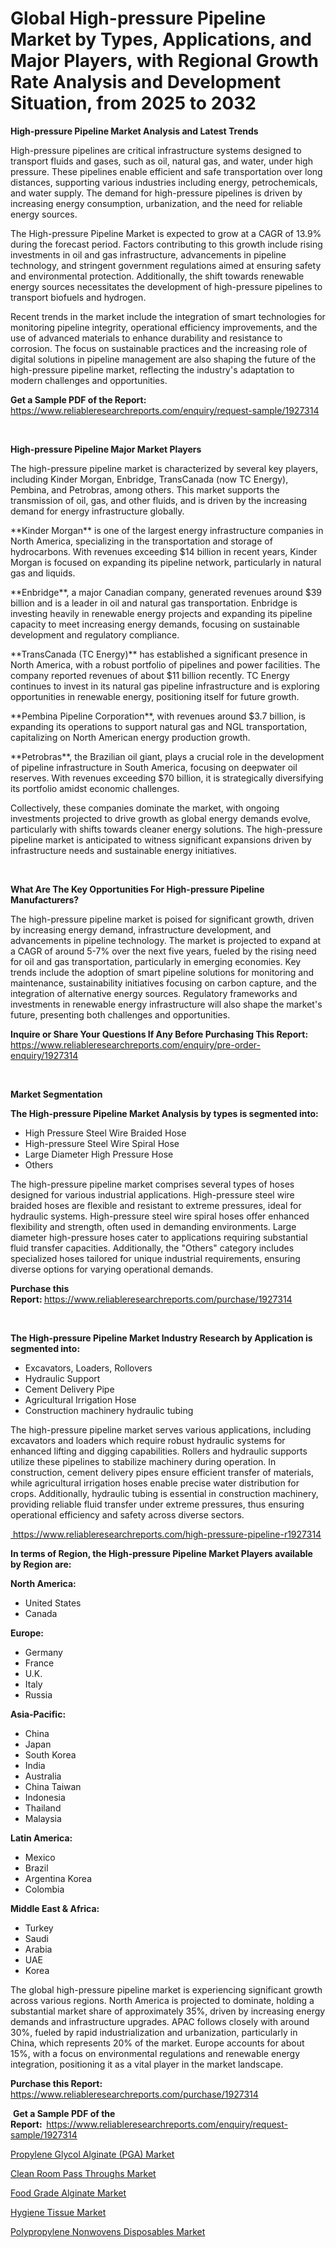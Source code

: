 <p><h1>Global High-pressure Pipeline Market by Types, Applications, and Major Players, with Regional Growth Rate Analysis and Development Situation, from 2025 to 2032</h1></p><p><strong>High-pressure Pipeline Market Analysis and Latest Trends</strong></p>
<p><p>High-pressure pipelines are critical infrastructure systems designed to transport fluids and gases, such as oil, natural gas, and water, under high pressure. These pipelines enable efficient and safe transportation over long distances, supporting various industries including energy, petrochemicals, and water supply. The demand for high-pressure pipelines is driven by increasing energy consumption, urbanization, and the need for reliable energy sources.</p><p>The High-pressure Pipeline Market is expected to grow at a CAGR of 13.9% during the forecast period. Factors contributing to this growth include rising investments in oil and gas infrastructure, advancements in pipeline technology, and stringent government regulations aimed at ensuring safety and environmental protection. Additionally, the shift towards renewable energy sources necessitates the development of high-pressure pipelines to transport biofuels and hydrogen.</p><p>Recent trends in the market include the integration of smart technologies for monitoring pipeline integrity, operational efficiency improvements, and the use of advanced materials to enhance durability and resistance to corrosion. The focus on sustainable practices and the increasing role of digital solutions in pipeline management are also shaping the future of the high-pressure pipeline market, reflecting the industry's adaptation to modern challenges and opportunities.</p></p>
<p><strong>Get a Sample PDF of the Report:&nbsp;</strong> <a href="https://www.reliableresearchreports.com/enquiry/request-sample/1927314?utm_campaign=24&utm_medium=2&utm_source=Github&utm_content=ia&utm_term=15012025&utm_id=high-pressure-pipeline">https://www.reliableresearchreports.com/enquiry/request-sample/1927314</a></p>
<p>&nbsp;</p>
<p><strong>High-pressure Pipeline Major Market Players</strong></p>
<p><p>The high-pressure pipeline market is characterized by several key players, including Kinder Morgan, Enbridge, TransCanada (now TC Energy), Pembina, and Petrobras, among others. This market supports the transmission of oil, gas, and other fluids, and is driven by the increasing demand for energy infrastructure globally.</p><p>**Kinder Morgan** is one of the largest energy infrastructure companies in North America, specializing in the transportation and storage of hydrocarbons. With revenues exceeding $14 billion in recent years, Kinder Morgan is focused on expanding its pipeline network, particularly in natural gas and liquids.</p><p>**Enbridge**, a major Canadian company, generated revenues around $39 billion and is a leader in oil and natural gas transportation. Enbridge is investing heavily in renewable energy projects and expanding its pipeline capacity to meet increasing energy demands, focusing on sustainable development and regulatory compliance.</p><p>**TransCanada (TC Energy)** has established a significant presence in North America, with a robust portfolio of pipelines and power facilities. The company reported revenues of about $11 billion recently. TC Energy continues to invest in its natural gas pipeline infrastructure and is exploring opportunities in renewable energy, positioning itself for future growth.</p><p>**Pembina Pipeline Corporation**, with revenues around $3.7 billion, is expanding its operations to support natural gas and NGL transportation, capitalizing on North American energy production growth. </p><p>**Petrobras**, the Brazilian oil giant, plays a crucial role in the development of pipeline infrastructure in South America, focusing on deepwater oil reserves. With revenues exceeding $70 billion, it is strategically diversifying its portfolio amidst economic challenges.</p><p>Collectively, these companies dominate the market, with ongoing investments projected to drive growth as global energy demands evolve, particularly with shifts towards cleaner energy solutions. The high-pressure pipeline market is anticipated to witness significant expansions driven by infrastructure needs and sustainable energy initiatives.</p></p>
<p>&nbsp;</p>
<p><strong>What Are The Key Opportunities For High-pressure Pipeline Manufacturers?</strong></p>
<p><p>The high-pressure pipeline market is poised for significant growth, driven by increasing energy demand, infrastructure development, and advancements in pipeline technology. The market is projected to expand at a CAGR of around 5-7% over the next five years, fueled by the rising need for oil and gas transportation, particularly in emerging economies. Key trends include the adoption of smart pipeline solutions for monitoring and maintenance, sustainability initiatives focusing on carbon capture, and the integration of alternative energy sources. Regulatory frameworks and investments in renewable energy infrastructure will also shape the market's future, presenting both challenges and opportunities.</p></p>
<p><strong>Inquire or Share Your Questions If Any Before Purchasing This Report:</strong> <a href="https://www.reliableresearchreports.com/enquiry/pre-order-enquiry/1927314?utm_campaign=24&utm_medium=2&utm_source=Github&utm_content=ia&utm_term=15012025&utm_id=high-pressure-pipeline">https://www.reliableresearchreports.com/enquiry/pre-order-enquiry/1927314</a></p>
<p>&nbsp;</p>
<p><strong>Market Segmentation</strong></p>
<p><strong>The High-pressure Pipeline Market Analysis by types is segmented into:</strong></p>
<p><ul><li>High Pressure Steel Wire Braided Hose</li><li>High-pressure Steel Wire Spiral Hose</li><li>Large Diameter High Pressure Hose</li><li>Others</li></ul></p>
<p><p>The high-pressure pipeline market comprises several types of hoses designed for various industrial applications. High-pressure steel wire braided hoses are flexible and resistant to extreme pressures, ideal for hydraulic systems. High-pressure steel wire spiral hoses offer enhanced flexibility and strength, often used in demanding environments. Large diameter high-pressure hoses cater to applications requiring substantial fluid transfer capacities. Additionally, the "Others" category includes specialized hoses tailored for unique industrial requirements, ensuring diverse options for varying operational demands.</p></p>
<p><strong>Purchase this Report:&nbsp;</strong><a href="https://www.reliableresearchreports.com/purchase/1927314?utm_campaign=24&utm_medium=2&utm_source=Github&utm_content=ia&utm_term=15012025&utm_id=high-pressure-pipeline">https://www.reliableresearchreports.com/purchase/1927314</a></p>
<p>&nbsp;</p>
<p><strong>The High-pressure Pipeline Market Industry Research by Application is segmented into:</strong></p>
<p><ul><li>Excavators, Loaders, Rollovers</li><li>Hydraulic Support</li><li>Cement Delivery Pipe</li><li>Agricultural Irrigation Hose</li><li>Construction machinery hydraulic tubing</li></ul></p>
<p><p>The high-pressure pipeline market serves various applications, including excavators and loaders which require robust hydraulic systems for enhanced lifting and digging capabilities. Rollers and hydraulic supports utilize these pipelines to stabilize machinery during operation. In construction, cement delivery pipes ensure efficient transfer of materials, while agricultural irrigation hoses enable precise water distribution for crops. Additionally, hydraulic tubing is essential in construction machinery, providing reliable fluid transfer under extreme pressures, thus ensuring operational efficiency and safety across diverse sectors.</p></p>
<p><a href="https://www.reliableresearchreports.com/high-pressure-pipeline-r1927314?utm_campaign=24&utm_medium=2&utm_source=Github&utm_content=ia&utm_term=15012025&utm_id=high-pressure-pipeline">&nbsp;https://www.reliableresearchreports.com/high-pressure-pipeline-r1927314</a></p>
<p><strong>In terms of Region, the High-pressure Pipeline Market Players available by Region are:</strong></p>
<p>
    <p> <strong> North America: </strong>
        <ul>
            <li>United States</li>
            <li>Canada</li>
        </ul>
        </p> 
    <p> <strong> Europe: </strong>
        <ul>
            <li>Germany</li>
            <li>France</li>
            <li>U.K.</li>
            <li>Italy</li>
            <li>Russia</li>
        </ul>
        </p> 
    <p> <strong> Asia-Pacific: </strong>
        <ul>
            <li>China</li>
            <li>Japan</li>
            <li>South Korea</li>
            <li>India</li>
            <li>Australia</li>
            <li>China Taiwan</li>
            <li>Indonesia</li>
            <li>Thailand</li>
            <li>Malaysia</li>
        </ul>
        </p> 
    <p> <strong> Latin America: </strong>
        <ul>
            <li>Mexico</li>
            <li>Brazil</li>
            <li>Argentina Korea</li>
            <li>Colombia</li>
        </ul>
        </p> 
    <p> <strong> Middle East & Africa: </strong>
        <ul>
            <li>Turkey</li>
            <li>Saudi</li>
            <li>Arabia</li>
            <li>UAE</li>
            <li>Korea</li>
        </ul>
    </p>
    </p>
<p><p>The global high-pressure pipeline market is experiencing significant growth across various regions. North America is projected to dominate, holding a substantial market share of approximately 35%, driven by increasing energy demands and infrastructure upgrades. APAC follows closely with around 30%, fueled by rapid industrialization and urbanization, particularly in China, which represents 20% of the market. Europe accounts for about 15%, with a focus on environmental regulations and renewable energy integration, positioning it as a vital player in the market landscape.</p></p>
<p><strong>Purchase this Report: </strong><a href="https://www.reliableresearchreports.com/purchase/1927314?utm_campaign=24&utm_medium=2&utm_source=Github&utm_content=ia&utm_term=15012025&utm_id=high-pressure-pipeline">https://www.reliableresearchreports.com/purchase/1927314</a></p>
<p>&nbsp;<strong>Get a Sample PDF of the Report:&nbsp;&nbsp;</strong><a href="https://www.reliableresearchreports.com/enquiry/request-sample/1927314?utm_campaign=24&utm_medium=2&utm_source=Github&utm_content=ia&utm_term=15012025&utm_id=high-pressure-pipeline">https://www.reliableresearchreports.com/enquiry/request-sample/1927314</a></p>
<p><strong></strong></p>
<p><p><a href="https://github.com/norbeludie83/Market-Research-Report-List-1/blob/main/propylene-glycol-alginate-pga-market.md?utm_campaign=24&utm_medium=2&utm_source=Github&utm_content=ia&utm_term=15012025&utm_id=high-pressure-pipeline">Propylene Glycol Alginate (PGA) Market</a></p><p><a href="https://github.com/jerhoskinson197676/Market-Research-Report-List-1/blob/main/clean-room-pass-throughs-market.md?utm_campaign=24&utm_medium=2&utm_source=Github&utm_content=ia&utm_term=15012025&utm_id=high-pressure-pipeline">Clean Room Pass Throughs Market</a></p><p><a href="https://github.com/shirleenfraker87/Market-Research-Report-List-1/blob/main/food-grade-alginate-market.md?utm_campaign=24&utm_medium=2&utm_source=Github&utm_content=ia&utm_term=15012025&utm_id=high-pressure-pipeline">Food Grade Alginate Market</a></p><p><a href="https://github.com/JosephineMcguire65/Market-Research-Report-List-1/blob/main/hygiene-tissue-market.md?utm_campaign=24&utm_medium=2&utm_source=Github&utm_content=ia&utm_term=15012025&utm_id=high-pressure-pipeline">Hygiene Tissue Market</a></p><p><a href="https://github.com/YashRP12/Market-Research-Report-List-6/blob/main/polypropylene-nonwovens-disposables-market.md?utm_campaign=24&utm_medium=2&utm_source=Github&utm_content=ia&utm_term=15012025&utm_id=high-pressure-pipeline">Polypropylene Nonwovens Disposables Market</a></p></p>